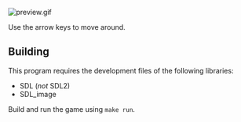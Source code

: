 ![preview.gif](https://raw.github.com/AlxHnr/minigame/master/preview.gif)

Use the arrow keys to move around.

## Building

This program requires the development files of the following libraries:

* SDL (_not_ SDL2)
* SDL\_image

Build and run the game using `make run`.
